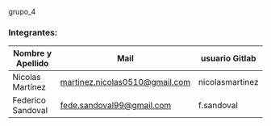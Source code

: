 grupo_4 

### Integrantes:

| Nombre y Apellido              |      Mail                      |     usuario Gitlab   |
| -----------------------------  | ------------------------------ | -------------------  |
|  Nicolas Martínez              |martinez.nicolas0510@gmail.com  | nicolasmartinez                      |
|  Federico Sandoval             |fede.sandoval99@gmail.com       |f.sandoval                      |

